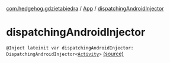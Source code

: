 [com.hedgehog.gdzietabiedra](../index.md) / [App](index.md) / [dispatchingAndroidInjector](./dispatching-android-injector.md)

# dispatchingAndroidInjector

`@Inject lateinit var dispatchingAndroidInjector: DispatchingAndroidInjector<`[`Activity`](https://developer.android.com/reference/android/app/Activity.html)`>` [(source)](https://github.com/asvid/GdzieTaBiedra/tree/master/app/src/main/java/com/hedgehog/gdzietabiedra/App.kt#L23)